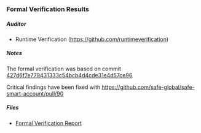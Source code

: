 ### Formal Verification Results

##### Auditor
* Runtime Verification (https://github.com/runtimeverification)

##### Notes
The formal verification was based on commit [427d6f7e779431333c54bcb4d4cde31e4d57ce96](https://github.com/safe-global/safe-smart-account/commit/427d6f7e779431333c54bcb4d4cde31e4d57ce96) 

Critical findings have been fixed with https://github.com/safe-global/safe-smart-account/pull/90

##### Files
* [Formal Verification Report](Gnosis_Safe_Formal_Verification_Report_1_0_0.pdf)
